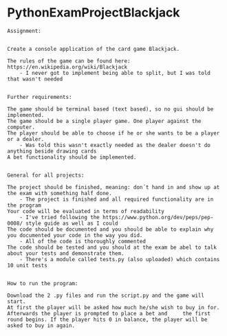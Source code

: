 # PythonExamProjectBlackjack

    Assignment:
    
    
    Create a console application of the card game Blackjack.
    
    The rules of the game can be found here: https://en.wikipedia.org/wiki/Blackjack
        - I never got to implement being able to split, but I was told that wasn't needed


    Further requirements:
    
    The game should be terminal based (text based), so no gui should be implemented. 
    The game should be a single player game. One player against the computer.
    The player should be able to choose if he or she wants to be a player or a dealer.
        - Was told this wasn't exactly needed as the dealer doesn't do anything beside drawing cards      
    A bet functionality should be implemented.
    
    
    General for all projects:
    
    The project should be finished, meaning: don´t hand in and show up at the exam with something half done.
        - The project is finished and all required functionality are in the program        
    Your code will be evaluated in terms of readability
        - I've tried following the https://www.python.org/dev/peps/pep-0008/ style guide as well as I could        
    The code should be documented and you should be able to explain why you documented your code in the way you did.
        - All of the code is thoroughly commented        
    The code should be tested and you should at the exam be abel to talk about your tests and demonstrate them.
        - There's a module called tests.py (also uploaded) which contains 10 unit tests
    
    
    How to run the program:
    
    Download the 2 .py files and run the script.py and the game will start.
    At first the player will be asked how much he/she wish to buy in for. Afterwards the player is prompted to place a bet and     the first round begins. If the player hits 0 in balance, the player will be asked to buy in again.

